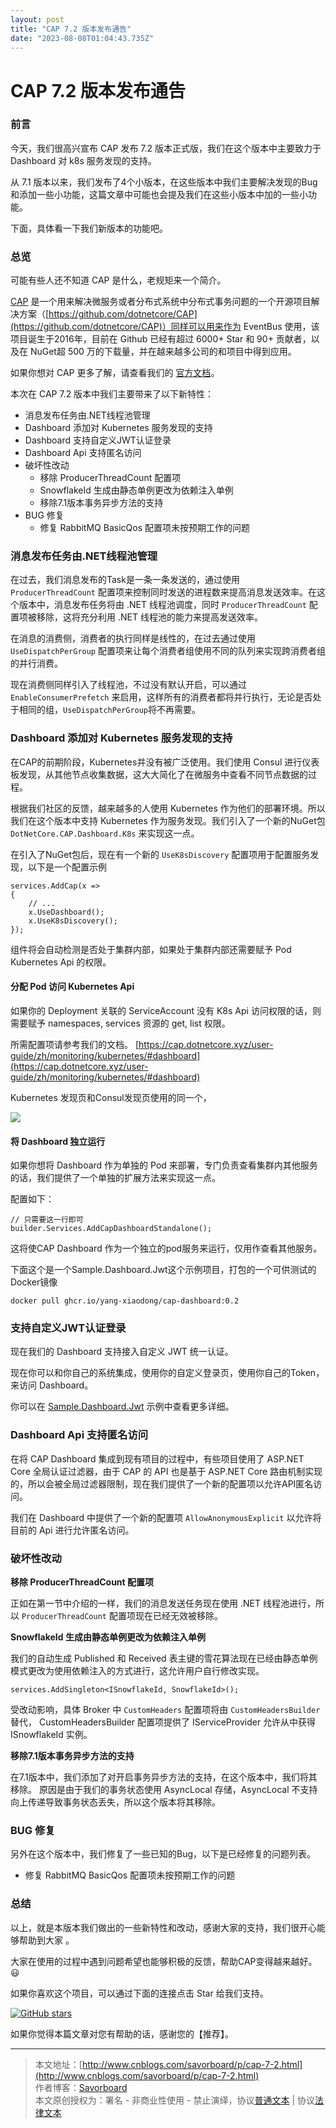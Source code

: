 ```yaml
---
layout: post
title: "CAP 7.2 版本发布通告"
date: "2023-08-08T01:04:43.735Z"
---
```

CAP 7.2 版本发布通告
==============

### 前言

今天，我们很高兴宣布 CAP 发布 7.2 版本正式版，我们在这个版本中主要致力于 Dashboard 对 k8s 服务发现的支持。

从 7.1 版本以来，我们发布了4个小版本，在这些版本中我们主要解决发现的Bug和添加一些小功能，这篇文章中可能也会提及我们在这些小版本中加的一些小功能。

下面，具体看一下我们新版本的功能吧。

### 总览

可能有些人还不知道 CAP 是什么，老规矩来一个简介。

[CAP](https://github.com/dotnetcore/CAP) 是一个用来解决微服务或者分布式系统中分布式事务问题的一个开源项目解决方案（[https://github.com/dotnetcore/CAP](https://github.com/dotnetcore/CAP)）同样可以用来作为 EventBus 使用，该项目诞生于2016年，目前在 Github 已经有超过 6000+ Star 和 90+ 贡献者，以及在 NuGet超 500 万的下载量，并在越来越多公司的和项目中得到应用。

如果你想对 CAP 更多了解，请查看我们的 [官方文档](http://cap.dotnetcore.xyz)。

本次在 CAP 7.2 版本中我们主要带来了以下新特性：

*   消息发布任务由.NET线程池管理
*   Dashboard 添加对 Kubernetes 服务发现的支持
*   Dashboard 支持自定义JWT认证登录
*   Dashboard Api 支持匿名访问
*   破坏性改动
    *   移除 ProducerThreadCount 配置项
    *   SnowflakeId 生成由静态单例更改为依赖注入单例
    *   移除7.1版本事务异步方法的支持
*   BUG 修复
    *   修复 RabbitMQ BasicQos 配置项未按预期工作的问题

### 消息发布任务由.NET线程池管理

在过去，我们消息发布的Task是一条一条发送的，通过使用 `ProducerThreadCount` 配置项来控制同时发送的进程数来提高消息发送效率。在这个版本中，消息发布任务将由 .NET 线程池调度，同时 `ProducerThreadCount` 配置项被移除，这将充分利用 .NET 线程池的能力来提高发送效率。

在消息的消费侧，消费者的执行同样是线性的，在过去通过使用 `UseDispatchPerGroup` 配置项来让每个消费者组使用不同的队列来实现跨消费者组的并行消费。

现在消费侧同样引入了线程池，不过没有默认开启，可以通过`EnableConsumerPrefetch` 来启用，这样所有的消费者都将并行执行，无论是否处于相同的组，`UseDispatchPerGroup`将不再需要。

### Dashboard 添加对 Kubernetes 服务发现的支持

在CAP的前期阶段，Kubernetes并没有被广泛使用。我们使用 Consul 进行仪表板发现，从其他节点收集数据，这大大简化了在微服务中查看不同节点数据的过程。

根据我们社区的反馈，越来越多的人使用 Kubernetes 作为他们的部署环境。所以我们在这个版本中支持 Kubernetes 作为服务发现。我们引入了一个新的NuGet包 `DotNetCore.CAP.Dashboard.K8s` 来实现这一点。

在引入了NuGet包后，现在有一个新的 `UseK8sDiscovery` 配置项用于配置服务发现，以下是一个配置示例

    services.AddCap(x =>
    {
        // ...
        x.UseDashboard();
        x.UseK8sDiscovery();
    });
    

组件将会自动检测是否处于集群内部，如果处于集群内部还需要赋予 Pod Kubernetes Api 的权限。

#### 分配 Pod 访问 Kubernetes Api

如果你的 Deployment 关联的 ServiceAccount 没有 K8s Api 访问权限的话，则需要赋予 namespaces, services 资源的 get, list 权限。

所需配置项请参考我们的文档。 [https://cap.dotnetcore.xyz/user-guide/zh/monitoring/kubernetes/#dashboard](https://cap.dotnetcore.xyz/user-guide/zh/monitoring/kubernetes/#dashboard)

Kubernetes 发现页和Consul发现页使用的同一个，

![](https://img2023.cnblogs.com/blog/250417/202308/250417-20230807160242388-106774132.png)

#### 将 Dashboard 独立运行

如果你想将 Dashboard 作为单独的 Pod 来部署，专门负责查看集群内其他服务的话，我们提供了一个单独的扩展方法来实现这一点。

配置如下：

    // 只需要这一行即可
    builder.Services.AddCapDashboardStandalone();
    

这将使CAP Dashboard 作为一个独立的pod服务来运行，仅用作查看其他服务。

下面这个是一个Sample.Dashboard.Jwt这个示例项目，打包的一个可供测试的Docker镜像

    docker pull ghcr.io/yang-xiaodong/cap-dashboard:0.2
    

### 支持自定义JWT认证登录

现在我们的 Dashboard 支持接入自定义 JWT 统一认证。

现在你可以和你自己的系统集成，使用你的自定义登录页，使用你自己的Token，来访问 Dashboard。

你可以在 [Sample.Dashboard.Jwt](https://github.com/dotnetcore/CAP/tree/master/samples/Sample.Dashboard.Jwt) 示例中查看更多详细。

### Dashboard Api 支持匿名访问

在将 CAP Dashboard 集成到现有项目的过程中，有些项目使用了 ASP.NET Core 全局认证过滤器，由于 CAP 的 API 也是基于 ASP.NET Core 路由机制实现的，所以会被全局过滤器限制，现在我们提供了一个新的配置项以允许API匿名访问。

我们在 Dashboard 中提供了一个新的配置项 `AllowAnonymousExplicit` 以允许将目前的 Api 进行允许匿名访问。

### 破坏性改动

**移除 ProducerThreadCount 配置项**

正如在第一节中介绍的一样，我们的消息发送任务现在使用 .NET 线程池进行，所以 `ProducerThreadCount` 配置项现在已经无效被移除。

**SnowflakeId 生成由静态单例更改为依赖注入单例**

我们的自动生成 Published 和 Received 表主键的雪花算法现在已经由静态单例模式更改为使用依赖注入的方式进行，这允许用户自行修改实现。

    services.AddSingleton<ISnowflakeId, SnowflakeId>();
    

受改动影响，具体 Broker 中 `CustomHeaders` 配置项将由 `CustomHeadersBuilder` 替代， CustomHeadersBuilder 配置项提供了 IServiceProvider 允许从中获得 ISnowflakeId 实例。

**移除7.1版本事务异步方法的支持**

在7.1版本中，我们添加了对开启事务异步方法的支持，在这个版本中，我们将其移除。 原因是由于我们的事务状态使用 AsyncLocal 存储，AsyncLocal 不支持向上传递导致事务状态丢失，所以这个版本将其移除。

### BUG 修复

另外在这个版本中，我们修复了一些已知的Bug，以下是已经修复的问题列表。

*   修复 RabbitMQ BasicQos 配置项未按预期工作的问题

### 总结

以上，就是本版本我们做出的一些新特性和改动，感谢大家的支持，我们很开心能够帮助到大家 。

大家在使用的过程中遇到问题希望也能够积极的反馈，帮助CAP变得越来越好。😃

如果你喜欢这个项目，可以通过下面的连接点击 Star 给我们支持。

[![GitHub stars](https://img.shields.io/github/stars/dotnetcore/CAP.svg?label=github-cap-stars)](https://github.com/dotnetcore/CAP/stargazers)

如果你觉得本篇文章对您有帮助的话，感谢您的【推荐】。

* * *

> 本文地址：[http://www.cnblogs.com/savorboard/p/cap-7-2.html](http://www.cnblogs.com/savorboard/p/cap-7-2.html)  
> 作者博客：[Savorboard](http://www.cnblogs.com/savorboard)  
> 本文原创授权为：署名 - 非商业性使用 - 禁止演绎，协议[普通文本](https://creativecommons.org/licenses/by-nc-nd/4.0/) | 协议[法律文本](https://creativecommons.org/licenses/by-nc-nd/4.0/legalcode)
